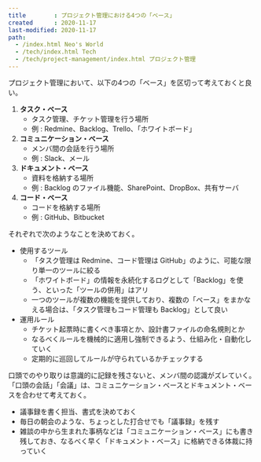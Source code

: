 ```yaml
---
title        : プロジェクト管理における4つの「ベース」
created      : 2020-11-17
last-modified: 2020-11-17
path:
  - /index.html Neo's World
  - /tech/index.html Tech
  - /tech/project-management/index.html プロジェクト管理
---
```


プロジェクト管理において、以下の4つの「ベース」を区切って考えておくと良い。

1. __タスク・ベース__
    - タスク管理、チケット管理を行う場所
    - 例 : Redmine、Backlog、Trello、「ホワイトボード」
2. __コミュニケーション・ベース__
    - メンバ間の会話を行う場所
    - 例 : Slack、メール
3. __ドキュメント・ベース__
    - 資料を格納する場所
    - 例 : Backlog のファイル機能、SharePoint、DropBox、共有サーバ
4. __コード・ベース__
    - コードを格納する場所
    - 例 : GitHub、Bitbucket

それぞれで次のようなことを決めておく。

- 使用するツール
  - 「タスク管理は Redmine、コード管理は GitHub」のように、可能な限り単一のツールに絞る
  - 「ホワイトボード」の情報を永続化するログとして「Backlog」を使う、といった「ツールの併用」はアリ
  - 一つのツールが複数の機能を提供しており、複数の「ベース」をまかなえる場合は、「タスク管理もコード管理も Backlog」として良い
- 運用ルール
  - チケット起票時に書くべき事項とか、設計書ファイルの命名規則とか
  - なるべくルールを機械的に適用し強制できるよう、仕組み化・自動化していく
  - 定期的に巡回してルールが守られているかチェックする

口頭でのやり取りは意識的に記録を残さないと、メンバ間の認識がズレていく。「口頭の会話」「会議」は、コミュニケーション・ベースとドキュメント・ベースを合わせて考えておく。

- 議事録を書く担当、書式を決めておく
- 毎日の朝会のような、ちょっとした打合せでも「議事録」を残す
- 雑談の中から生まれた事柄などは「コミュニケーション・ベース」にも書き残しておき、なるべく早く「ドキュメント・ベース」に格納できる体裁に持っていく
